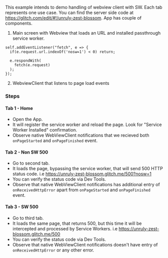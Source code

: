 This example intends to demo handling of webview client with SW. Each tab represents one use case. You can find the server side code at https://glitch.com/edit/#!/unruly-zest-blossom. App has couple of components.
1. Main screen with Webview that loads an URL and installed passthrough service worker.
```
self.addEventListener("fetch", e => {
  if(e.request.url.indexOf('nosw=1') < 0) return;

  e.respondWith(
    fetch(e.request)
  );
});
```
2. WebviewClient that listens to page load events

### Steps
#### Tab 1 - Home
* Open the App. 
* It will register the service worker and reload the page. Look for "Service Worker Installed" confirmation. 
* Observe native WebViewClient notifications that we recieved both `onPageStarted` and `onPageFinished` event.

#### Tab 2 - Non SW 500
* Go to second tab.
* It loads the page, bypassing the service worker, that will send 500 HTTP status code. i.e https://unruly-zest-blossom.glitch.me/500?nosw=1
* You can verify the status code via Dev Tools.
* Observe that native WebViewClient notifications has additional entry of `onReceivedHttpError` apart from `onPageStarted` and `onPageFinished` event.

#### Tab 3 - SW 500
* Go to third tab.
* It loads the same page, that returns 500, but this time it will be intercepted and processed by Service Workers. i.e https://unruly-zest-blossom.glitch.me/500
* You can verify the status code via Dev Tools.
* Observe that native WebViewClient notifications doesn't have entry of `onReceivedHttpError` or any other error.